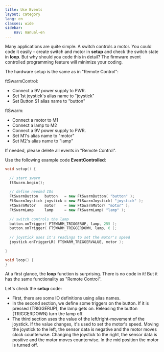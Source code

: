 ```yaml
---
title: Use Events
layout: category
lang: en
classes: wide
sidebar:
    nav: manual-en
---
```


Many applications are quite simple. A switch controls a motor. You could code it easily - create switch and motor in **setup** and check the switch state in **loop**. But why should you code this in detail? The firmware event controlled programming feature will minimize your coding.

The hardware setup is the same as in "Remote Control":

ftSwarmControl:
- Connect a 9V power supply to PWR.
- Set 1st joystick's alias name to "joystick" 
- Set Button S1 alias name to "button" 

ftSwarm:
- Connect a motor to M1
- Connect a lamp to M2
- Connect a 9V power supply to PWR.
- Set M1's alias name to "motor" 
- Set M2's alias name to "lamp" 

If needed, please delete all events in "Remote Control".

Use the following example code **EventControlled**:

```cpp
void setup() {
  
  // start swarm
  ftSwarm.begin();
  
  // define needed IOs
  FtSwarmButton   button   = new FtSwarmButton( "button" );
  FtSwarmJoystick joystick = new FtSwarmJoystick( "joystick" );
  FtSwarmMotor    motor    = new FtSwarmMotor( "motor" );
  FtSwarmLamp     lamp     = new FtSwarmLamp( "lamp" );
  
  // switch controls the lamp
  button.onTrigger( FTSWARM_TRIGGERUP, lamp, 255 );
  button.onTrigger( FTSWARM_TRIGGERDOWN, lamp, 0 );
  
  // joystick uses it's readings to set the motor's speed
  joystick.onTriggerLR( FTSWARM_TRIGGERVALUE, motor );
  
}

void loop() {
}
```

At a first glance, the **loop** function is surprising. There is no code in it! But it has the same functionality as "Remote Control".

Let's check the **setup** code:

- First, there are some IO definitions using alias names.
- In the second section, we define some triggers on the button. If it is pressed (TRIGGERUP), the lamp gets on. Releasing the button (TRIGGERDOWN) turn the lamp off.
- The third section uses the value of the left/right-movement of the joystick. If the value changes, it's used to set the motor's speed. Moving the joystick to the left, the sensor data is negative and the motor moves clock counterwise. Changing the joystick to the right, the sensor data is positive and the motor moves counterwise. In the mid position the motor is turned off.